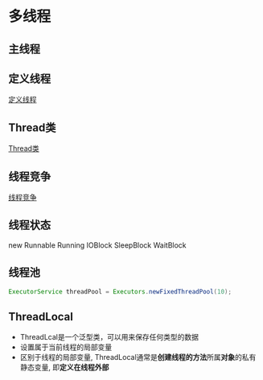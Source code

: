 # 多线程

## 主线程

## 定义线程

[定义线程](java-thread-define.md)

## Thread类

[Thread类](java-thread-class.md)

## 线程竞争

[线程竞争](java-thread-competition.md)

## 线程状态

new
Runnable
Running
IOBlock
SleepBlock
WaitBlock

## 线程池

```java
ExecutorService threadPool = Executors.newFixedThreadPool(10);
```

## ThreadLocal

- ThreadLcal是一个泛型类，可以用来保存任何类型的数据
- 设置属于当前线程的局部变量
- 区别于线程的局部变量, ThreadLocal通常是**创建线程的方法**所属**对象**的私有静态变量, 即**定义在线程外部**

```java

```